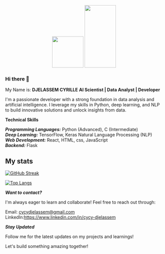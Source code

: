 <div id="header" align="center">
  <img src= "https://media0.giphy.com/media/1n92xKzlFslC75CUzG/giphy.gif?cid=6c09b9526mr2etwnam2me90c3dumhc0fjim7cdvrlfsfjvwy&ep=v1_internal_gif_by_id&rid=giphy.gif&ct=g" width="100"/>
  <img src = "https://media3.giphy.com/media/gzGS9x4Af0SYhytD3l/giphy.gif?cid=6c09b9522kucp9n0qcfxvc0xfl3yaifbin960ut3lyu5ra3z&ep=v1_internal_gif_by_id&rid=giphy.gif&ct=g" width = "100" height = "200"/>
</div>

### Hi there 👋
 
My Name is: **DJELASSEM CYRILLE**
**AI Scientist | Data Analyst | Developer**

I'm a passionate developer with a strong foundation in data analysis and artificial intelligence. I leverage my skills in Python, deep learning, and NLP to build innovative solutions and unlock insights from data.

**Technical Skills**

***Programming Languages:*** Python (Advanced), C (Intermediate)<br>
***Deep Learning:*** TensorFlow, Keras
Natural Language Processing (NLP)<br>
***Web Development:*** React, HTML, css, JavaScript <br>
***Backend:*** Flask
## My stats
[![GitHub Streak](http://github-readme-streak-stats.herokuapp.com?user=cycyBell&theme=dark&background=000000)](https://git.io/streak-stats)

[![Top Langs](https://github-readme-stats.vercel.app/api/top-langs/?username=cycyBell&layout=compact&theme=vision-friendly-dark)](https://github.com/anuraghazra/github-readme-stats)


***Want to contact?***

I'm always eager to learn and collaborate! Feel free to reach out through:

Email: cycydjelassem@gmail.com
LinkedIn:https://www.linkedin.com/in/cycy-djelassem

***Stay Updated***

Follow me for the latest updates on my projects and learnings!

Let's build something amazing together!

<!--
**cycyBell/cycyBell** is a ✨ _special_ ✨ repository because its `README.md` (this file) appears on your GitHub profile.

Here are some ideas to get you started:

- 🔭 I’m currently working on ...
- 🌱 I’m currently learning ...
- 👯 I’m looking to collaborate on ...
- 🤔 I’m looking for help with ...
- 💬 Ask me about ...
- 📫 How to reach me: ...
- 😄 Pronouns: ...
- ⚡ Fun fact: ...
-->
